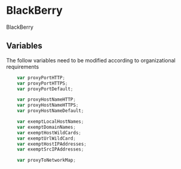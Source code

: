 # BlackBerry
BlackBerry

## Variables
The follow variables need to be modified according to organizational requirements

```javascript
    var proxyPortHTTP;
    var proxyPortHTTPS;
    var proxyPortDefault;

    var proxyHostNameHTTP;
    var proxyHostNameHTTPS;
    var proxyHostNameDefault;

    var exemptLocalHostNames;
    var exemptDomainNames;
    var exemptHostWildCards;
    var exemptUrlWildCard;
    var exemptHostIPAddresses;
    var exemptSrcIPAddresses;

    var proxyToNetworkMap;
```